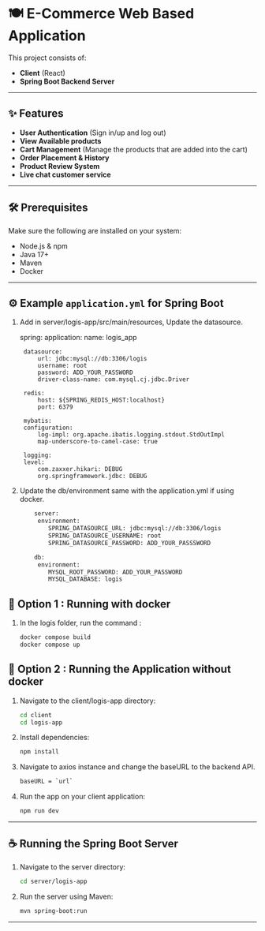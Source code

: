 # 🍽️ E-Commerce Web Based Application

This project consists of:

- **Client** (React)
- **Spring Boot Backend Server**

---

## ✨ Features
- **User Authentication** (Sign in/up and log out)
- **View Available products**
- **Cart Management** (Manage the products that are added into the cart)
- **Order Placement & History**
- **Product Review System**
- **Live chat customer service**
---

## 🛠️ Prerequisites

Make sure the following are installed on your system:

- Node.js & npm
- Java 17+
- Maven
- Docker
---
## ⚙️ Example `application.yml` for Spring Boot

1. Add in server/logis-app/src/main/resources, Update the datasource.

    spring:
        application:
            name: logis_app

        datasource:
            url: jdbc:mysql://db:3306/logis
            username: root
            password: ADD_YOUR_PASSWORD
            driver-class-name: com.mysql.cj.jdbc.Driver

        redis:
            host: ${SPRING_REDIS_HOST:localhost}
            port: 6379

        mybatis:
        configuration:
            log-impl: org.apache.ibatis.logging.stdout.StdOutImpl
            map-underscore-to-camel-case: true

        logging:
        level:
            com.zaxxer.hikari: DEBUG
            org.springframework.jdbc: DEBUG


2. Update the db/environment same with the application.yml if using docker.
    ```bash
        server:
         environment:
            SPRING_DATASOURCE_URL: jdbc:mysql://db:3306/logis
            SPRING_DATASOURCE_USERNAME: root
            SPRING_DATASOURCE_PASSWORD: ADD_YOUR_PASSSWORD

        db:
         environment:
            MYSQL_ROOT_PASSWORD: ADD_YOUR_PASSWORD
            MYSQL_DATABASE: logis
    ```

## 🔌 Option 1 : Running with docker 

1.  In the logis folder, run the command :
    ```bash
    docker compose build
    docker compose up
    ```

## 📱 Option 2 : Running the Application without docker

1. Navigate to the client/logis-app directory:

   ```bash
   cd client
   cd logis-app
   ```

2. Install dependencies:

   ```bash
   npm install
   ```

3. Navigate to axios instance and change the baseURL to the backend API.

   ```bash
   baseURL = `url`
   ```

4. Run the app on your client application:

   ```bash
   npm run dev
   ```

---

## ☕ Running the Spring Boot Server

1. Navigate to the server directory:

   ```bash
   cd server/logis-app
   ```

3. Run the server using Maven:

   ```bash
   mvn spring-boot:run
   ```

---




